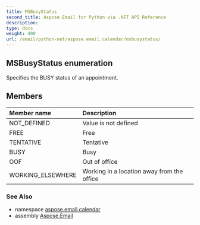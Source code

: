 ```yaml
---
title: MSBusyStatus
second_title: Aspose.Email for Python via .NET API Reference
description: 
type: docs
weight: 400
url: /email/python-net/aspose.email.calendar/msbusystatus/
---
```


## MSBusyStatus enumeration

Specifies the BUSY status of an appointment.

## Members
| Member name | Description |
| :- | :- |
|NOT_DEFINED|Value is not defined|
|FREE|Free|
|TENTATIVE|Tentative|
|BUSY|Busy|
|OOF|Out of office|
|WORKING_ELSEWHERE|Working in a location away from the office|

### See Also

* namespace [aspose.email.calendar](/email/python-net/aspose.email.calendar/)
* assembly [Aspose.Email](/slides/python-net/)

